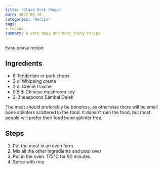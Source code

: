 ```yaml
---
title: "Black Pork Chops"
date: 2022-04-10
categories: "Recipe"
tags:
- recipe
summary: A very easy and very tasty recipe
---
```


Easy peasy recipe

## Ingredients
* 6 Tenderloin or pork chops
* 3 dl Whipping creme
* 2 dl Creme fraiche
* 0.5 dl Chinese mushroom soy
* 2-3 teaspoons Sambal Oelek

The meat should preferably be boneless, as otherwise there will be small bone splinters scattered in the food.
It doesn't ruin the food, but most people will prefer their food bone splinter free.

## Steps
1. Put the meat in an oven form
2. Mix all the other ingredients and pour over
3. Put in the oven. 175°C for 90 minutes.
4. Serve with rice
